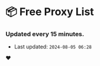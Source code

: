 # :package: Free Proxy List
### Updated every 15 minutes.

- Last updated: `2024-08-05 06:28`

:heart:
